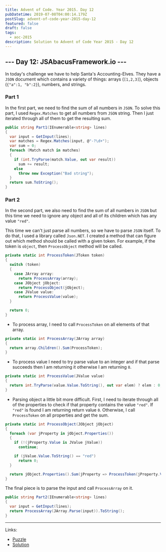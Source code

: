 ```yaml
---
title: Advent of Code. Year 2015. Day 12
pubDatetime: 2019-07-08T04:00:14.179Z
postSlug: advent-of-code-year-2015-day-12
featured: false
draft: false
tags:
  - aoc-2015
description: Solution to Advent of Code Year 2015 - Day 12
---
```


## --- Day 12: JSAbacusFramework.io ---

In today's challenge we have to help Santa's Accounting-Elves. They have a `JSON` document which contains a variety of things: arrays (`[1,2,3]`), objects (`{"a":1, "b":2}`), numbers, and strings.

### Part 1

In the first part, we need to find the sum of all numbers in `JSON`. To solve this part, I used `Regex.Matches` to get all numbers from `JSON` string. Then I just iterated through all of them to get the resulting sum.

```csharp
public string Part1(IEnumerable<string> lines)
{
  var input = GetInput(lines);
  var matches = Regex.Matches(input, @"-?\d+");
  var sum = 0;
  foreach (Match match in matches)
  {
    if (int.TryParse(match.Value, out var result))
      sum += result;
    else
      throw new Exception("Bad string");
  }
  return sum.ToString();
}
```

### Part 2

In the second part, we also need to find the sum of all numbers in `JSON` but this time we need to ignore any object and all of its children which has any value `"red"`.

This time we can't just parse all numbers, so we have to parse `JSON` itself. To do that, I used a library called `Json.NET`. I created a method that can figure out which method should be called with a given token. For example, if the token is `object`, then `ProcessObject` method will be called.

```csharp
private static int ProcessToken(JToken token)
{
  switch (token)
  {
    case JArray array:
      return ProcessArray(array);
    case JObject jObject:
      return ProcessObject(jObject);
    case JValue value:
      return ProcessValue(value);
  }

  return 0;
}
```

- To process array, I need to call `ProcessToken` on all elements of that array.

```csharp
private static int ProcessArray(JArray array)
{
  return array.Children().Sum(ProcessToken);
}
```

- To process value I need to try parse value to an integer and if that parse succeeds then I am returning it otherwise I am returning `0`.

```csharp
private static int ProcessValue(JValue value)
{
  return int.TryParse(value.Value.ToString(), out var elem) ? elem : 0;
}
```

- Parsing object a little bit more difficult. First, I need to iterate through all of the properties to check if that property contains the value `"red"`. If `"red"` is found I am returning return value `0`. Otherwise, I call `ProcessToken` on all properties and get the sum.

```csharp
private static int ProcessObject(JObject jObject)
{
  foreach (var jProperty in jObject.Properties())
  {
    if (!(jProperty.Value is JValue jValue))
      continue;

    if (jValue.Value.ToString() == "red")
      return 0;
  }

  return jObject.Properties().Sum(jProperty => ProcessToken(jProperty.Value));
}
```

The final piece is to parse the input and call `ProcessArray` on it.

```csharp
public string Part2(IEnumerable<string> lines)
{
  var input = GetInput(lines);
  return ProcessArray(JArray.Parse(input)).ToString();
}
```

---

Links:

- [Puzzle](https://adventofcode.com/2015/day/12)
- [Solution](https://github.com/PDmatrix/advent-of-code/tree/master/CSharp/Solutions/2015/12)
